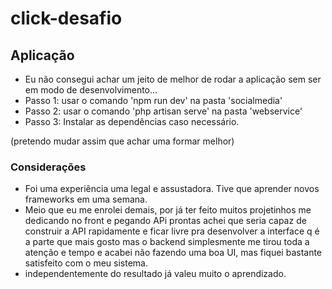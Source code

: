 # click-desafio

## Aplicação

  - Eu não consegui achar um jeito de melhor de rodar a aplicação sem ser em modo de desenvolvimento...
  - Passo 1: usar o comando 'npm run dev' na pasta 'socialmedia'
  - Passo 2: usar o comando 'php artisan serve' na pasta 'webservice' 
  - Passo 3: Instalar as dependências caso necessário.

  (pretendo mudar assim que achar uma formar melhor)

### Considerações

  - Foi uma experiência uma legal e assustadora. Tive que aprender novos frameworks em uma semana.
  - Meio que eu me enrolei demais, por já ter feito muitos projetinhos me dedicando no front e pegando APi prontas
  achei que seria capaz de construir a API rapidamente e ficar livre pra desenvolver a interface q é a parte que mais gosto
  mas o backend simplesmente me tirou toda a atenção e tempo e acabei não fazendo uma boa UI, mas fiquei bastante satisfeito com o meu sistema.
  - independentemente do resultado já valeu muito o aprendizado.
